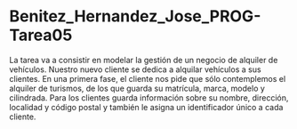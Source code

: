 # Benitez_Hernandez_Jose_PROG-Tarea05
La tarea va a consistir en modelar la gestión de un negocio de alquiler de vehículos. Nuestro nuevo cliente se dedica a alquilar vehículos a sus clientes. En una primera fase, el cliente nos pide que sólo contemplemos el alquiler de turismos, de los que guarda su matrícula, marca, modelo y cilindrada. Para los clientes guarda información sobre su nombre, dirección, localidad y código postal y también le asigna un identificador único a cada cliente.
